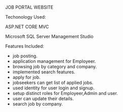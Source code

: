 JOB PORTAL WEBSITE

Techonology Used:

ASP.NET CORE MVC

Microsoft SQL Server Management Studio 

Features Included:
- job posting.
- application management for Employeer.
- browsing job by category and company.
- implemented search features.
- apply for job.
- jobseekers can get list of applied jobs.
- used identity for user login and signup.
- setup distinct roles for Employeer,Admin and user.
- user can update their details.
- search job by company.
